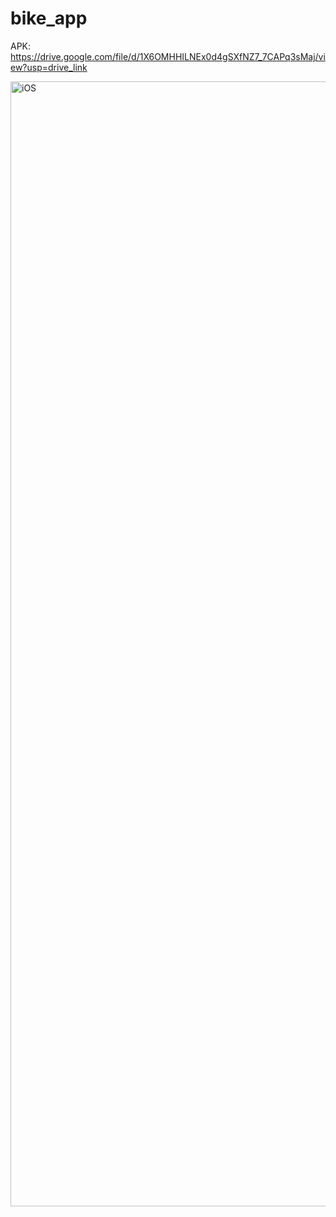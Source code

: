 # bike_app

APK: 
https://drive.google.com/file/d/1X6OMHHILNEx0d4gSXfNZ7_7CAPq3sMaj/view?usp=drive_link

<img width="1800" alt="iOS" src="https://github.com/user-attachments/assets/a4377a0d-9a10-4c16-ab1b-f059a705f5c8">

